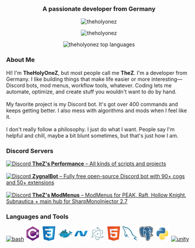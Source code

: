 <h3 align="center">A passionate developer from Germany</h3>

<p align="center">
  <img src="https://komarev.com/ghpvc/?username=theholyonez&label=Profile%20views&color=0e75b6&style=flat" alt="theholyonez" />
</p>

<!-- GitHub stats at the top -->
<p align="center">
  <img src="https://github-readme-stats.vercel.app/api?username=theholyonez&show_icons=true&locale=en" alt="theholyonez" />
</p>
<p align="center">
  <img src="https://github-readme-stats.vercel.app/api/top-langs?username=theholyonez&show_icons=true&locale=en&layout=compact" alt="theholyonez top languages" />
</p>

<h3 align="left">About Me</h3>
<p>
Hi! I'm <b>TheHolyOneZ</b>, but most people call me <b>TheZ</b>. I'm a developer from Germany. I like building things that make life easier or more interesting—Discord bots, mod menus, workflow tools, whatever. Coding lets me automate, optimize, and create stuff you wouldn't want to do by hand.<br><br>
My favorite project is my Discord bot. It's got over 400 commands and keeps getting better. I also mess with algorithms and mods when I feel like it.<br><br>
I don't really follow a philosophy. I just do what I want. People say I'm helpful and chill, maybe a bit blunt sometimes, but that's just how I am.
</p>

<h3 align="left">Discord Servers</h3>
<p align="left">
  <a href="https://discord.gg/zsGTqgnsmK" target="_blank">
    <img src="https://raw.githubusercontent.com/rahuldkjain/github-profile-readme-generator/master/src/images/icons/Social/discord.svg" alt="Discord" height="25" width="25" /> 
    <b>TheZ's Performance</b> – All kinds of scripts and projects
  </a><br/><br/>
  <a href="https://discord.gg/sgZnXca5ts" target="_blank">
    <img src="https://raw.githubusercontent.com/rahuldkjain/github-profile-readme-generator/master/src/images/icons/Social/discord.svg" alt="Discord" height="25" width="25" /> 
    <b>ZygnalBot</b> – Fully free open-source Discord bot with 90+ cogs and 50+ extensions
  </a><br/><br/>
  <a href="https://discord.gg/Wp9Mf4YfTS" target="_blank">
    <img src="https://raw.githubusercontent.com/rahuldkjain/github-profile-readme-generator/master/src/images/icons/Social/discord.svg" alt="Discord" height="25" width="25" /> 
    <b>TheZ's ModMenus</b> – ModMenus for PEAK, Raft, Hollow Knight, Subnautica + main hub for SharpMonoInjector 2.7
  </a>
</p>

<h3 align="left">Languages and Tools</h3>
<p align="left">
  <a href="https://www.gnu.org/software/bash/" target="_blank"><img src="https://www.vectorlogo.zone/logos/gnu_bash/gnu_bash-icon.svg" alt="bash" width="40" height="40"/></a>
  <a href="https://www.w3schools.com/cs/" target="_blank"><img src="https://raw.githubusercontent.com/devicons/devicon/master/icons/csharp/csharp-original.svg" alt="csharp" width="40" height="40"/></a>
  <a href="https://www.w3schools.com/css/" target="_blank"><img src="https://raw.githubusercontent.com/devicons/devicon/master/icons/css3/css3-original.svg" alt="css3" width="40" height="40"/></a>
  <a href="https://www.docker.com/" target="_blank"><img src="https://raw.githubusercontent.com/devicons/devicon/master/icons/docker/docker-original.svg" alt="docker" width="40" height="40"/></a>
  <a href="https://dotnet.microsoft.com/" target="_blank"><img src="https://raw.githubusercontent.com/devicons/devicon/master/icons/dot-net/dot-net-original.svg" alt="dotnet" width="40" height="40"/></a>
  <a href="https://www.electronjs.org" target="_blank"><img src="https://raw.githubusercontent.com/devicons/devicon/master/icons/electron/electron-original.svg" alt="electron" width="40" height="40"/></a>
  <a href="https://www.w3.org/html/" target="_blank"><img src="https://raw.githubusercontent.com/devicons/devicon/master/icons/html5/html5-original.svg" alt="html5" width="40" height="40"/></a>
  <a href="https://www.mysql.com/" target="_blank"><img src="https://raw.githubusercontent.com/devicons/devicon/master/icons/mysql/mysql-original.svg" alt="mysql" width="40" height="40"/></a>
  <a href="https://www.postgresql.org" target="_blank"><img src="https://raw.githubusercontent.com/devicons/devicon/master/icons/postgresql/postgresql-original.svg" alt="postgresql" width="40" height="40"/></a>
  <a href="https://www.python.org" target="_blank"><img src="https://raw.githubusercontent.com/devicons/devicon/master/icons/python/python-original.svg" alt="python" width="40" height="40"/></a>
  <a href="https://unity.com/" target="_blank"><img src="https://www.vectorlogo.zone/logos/unity3d/unity3d-icon.svg" alt="unity" width="40" height="40"/></a>
</p>
